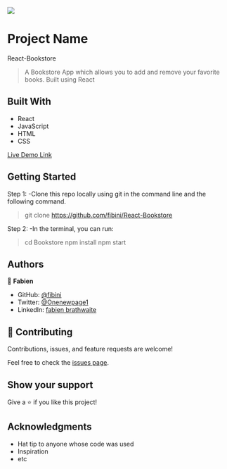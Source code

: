 ![](https://img.shields.io/badge/Microverse-blueviolet)

# Project Name
React-Bookstore

> A Bookstore App which allows you to add and remove your favorite books. Built using React


## Built With

- React
- JavaScript
- HTML
- CSS

[Live Demo Link](https://62e301da62d6ee1be945ba41--zesty-palmier-fd5ec0.netlify.app/)


## Getting Started

Step 1:
-Clone this repo locally using git in the command line and the following command.

> git clone https://github.com/fibini/React-Bookstore

Step 2:
-In the terminal, you can run:
> cd Bookstore
> npm install
> npm start



## Authors

👤 **Fabien**

- GitHub: [@fibini](https://github.com/fibini)
- Twitter: [@Onenewpage1](https://twitter.com/Onenewpage1)
- LinkedIn: [fabien brathwaite](https://www.linkedin.com/in/fabien-brathwaite-91150822a/)

## 🤝 Contributing

Contributions, issues, and feature requests are welcome!

Feel free to check the [issues page](../../issues/).

## Show your support

Give a ⭐️ if you like this project!

## Acknowledgments

- Hat tip to anyone whose code was used
- Inspiration
- etc

